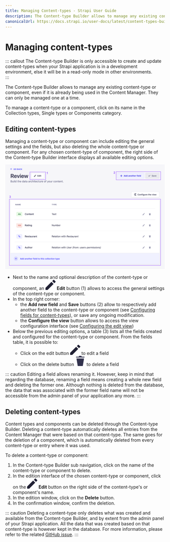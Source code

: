 ```yaml
---
title: Managing Content-types - Strapi User Guide
description: The Content-type Builder allows to manage any existing content-type or component, even if it is already being used in the Content Manager. They can only be managed one at a time.
canonicalUrl: https://docs.strapi.io/user-docs/latest/content-types-builder/managing-content-types.html
---
```


# Managing content-types

::: callout The Content-type Builder is only accessible to create and update content-types when your Strapi application is in a development environment, else it will be in a read-only mode in other environments.
<br>
:::

The Content-type Builder allows to manage any existing content-type or component, even if it is already being used in the Content Manager. They can only be managed one at a time.

To manage a content-type or a component, click on its name in the Collection types, Single types or Components category.

## Editing content-types

Managing a content-type or component can include editing the general settings and the fields, but also deleting the whole content-type or component. For any chosen content-type of component, the right side of the Content-type Builder interface displays all available editing options.

![Content-type Builder's edition interface](../assets/content-types-builder/content-types-builder_edition.png)

- Next to the name and optional description of the content-type or component, an ![Edit icon](../assets/icons/edit.svg) **Edit** button (1) allows to access the general settings of the content-type or component.
- In the top right corner:
  - the **Add new field** and **Save** buttons (2) allow to respectively add another field to the content-type or component (see [Configuring fields for content-types](/user-docs/latest/content-types-builder/configuring-fields-content-type.md)), or save any ongoing modification.
  - the **Configure the view** button allows to access the view configuration interface (see [Configuring the edit view](/user-docs/latest/content-manager/configuring-view-of-content-type.md#configuring-the-edit-view))
- Below the previous editing options, a table (3) lists all the fields created and configured for the content-type or component. From the fields table, it is possible to:
  - Click on the edit button ![Edit icon](../assets/icons/edit.svg) to edit a field
  - Click on the delete button ![Delete icon](../assets/icons/delete.svg) to delete a field

::: caution
Editing a field allows renaming it. However, keep in mind that regarding the database, renaming a field means creating a whole new field and deleting the former one. Although nothing is deleted from the database, the data that was associated with the former field name will not be accessible from the admin panel of your application any more.
:::


## Deleting content-types

Content types and components can be deleted through the Content-type Builder. Deleting a content-type automatically deletes all entries from the Content Manager that were based on that content-type. The same goes for the deletion of a component, which is automatically deleted from every content-type or entry where it was used.

To delete a content-type or component:

1. In the Content-type Builder sub navigation, click on the name of the content-type or component to delete.
2. In the edition interface of the chosen content-type or component, click on the ![Edit icon](../assets/icons/edit.svg) **Edit** button on the right side of the content-type's or component's name.
3. In the edition window, click on the **Delete** button.
4. In the confirmation window, confirm the deletion.

::: caution
Deleting a content-type only deletes what was created and available from the Content-type Builder, and by extent from the admin panel of your Strapi application. All the data that was created based on that content-type is however kept in the database. For more information, please refer to the related [GitHub issue](https://github.com/strapi/strapi/issues/1114).
:::
